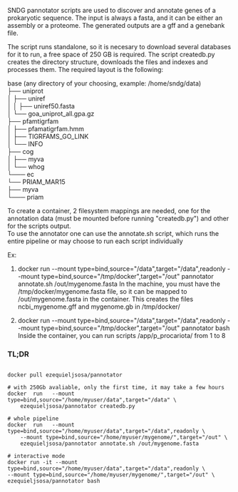SNDG pannotator scripts are used to discover and annotate genes 
of a prokaryotic sequence.
The input is always a fasta, and it can be either an assembly or a proteome.
The generated outputs are a gff and a genebank file.

The script runs standalone, so it is necesary to download several databases
for it to run, a free space of 250 GB is required. The script createdb.py creates the directory structure, downloads 
the files and indexes and processes them. 
The required layout is the following:

base (any directory of your choosing, example: /home/sndg/data)  
├── uniprot  
│     ├── uniref  
│     │     ├── uniref50.fasta  
│     └── goa_uniprot_all.gpa.gz  
├── pfamtigrfam  
│     ├── pfamatigrfam.hmm  
│     ├── TIGRFAMS_GO_LINK  
│     └── INFO  
├── cog  
│     ├── myva  
│     └── whog  
└─── ec  
      └── PRIAM_MAR15   
            ├──  myva      
            └─── priam  

To create a container, 2 filesystem mappings are needed, 
one for the annotation data (must be mounted before running "createdb.py")
and other for the scripts output.  
To use the annotator one can use the annotate.sh script, 
which runs the entire pipeline or may choose
to run each script individually 

Ex:  
1) docker  run   --mount type=bind,source="/data",target="/data",readonly 
--mount type=bind,source="/tmp/docker",target="/out" 
pannotator annotate.sh /out/mygenome.fasta
In the machine, you must have the /tmp/docker/mygenome.fasta file, 
so it can be mapped to /out/mygenome.fasta in the container. 
This creates the files ncbi_mygenome.gff and mygenome.gb in /tmp/docker/

2)  docker  run   --mount type=bind,source="/data",target="/data",readonly 
--mount type=bind,source="/tmp/docker",target="/out"  pannotator bash  
Inside the container, you can run scripts /app/p_procariota/ from 1 to 8   

### TL;DR  
```{r, engine='bash', count_lines}

docker pull ezequieljsosa/pannotator
 
# with 250Gb avaliable, only the first time, it may take a few hours  
docker  run   --mount type=bind,source="/home/myuser/data",target="/data" \
    ezequieljsosa/pannotator createdb.py

# whole pipeline
docker  run   --mount type=bind,source="/home/myuser/data",target="/data",readonly \
    --mount type=bind,source="/home/myuser/mygenome/",target="/out" \
    ezequieljsosa/pannotator annotate.sh /out/mygenome.fasta

# interactive mode
docker run -it --mount type=bind,source="/home/myuser/data",target="/data",readonly \
--mount type=bind,source="/home/myuser/mygenome/",target="/out" \
ezequieljsosa/pannotator bash
```

